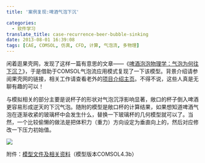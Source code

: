 ```yaml
---
title: '案例复现:啤酒气泡下沉'

categories:
  - 软件学习
translate_title: case-recurrence-beer-bubble-sinking
date: 2013-08-01 16:39:08
tags: [CAE, COMSOL, 仿真, CFD, 计算, 气泡流, 多物理]
---
```


闲着逛果壳网，发现了这样一篇有意思的文章——《[啤酒泡泡物理学：气泡为何往下沉？](https://www.guokr.com/article/268900/)》，于是借助于COMSOL气泡流应用模式复现了一下该模型。背景介绍请参阅果壳网的链接，相关工作请查看老外的[项目介绍主页](https://www3.ul.ie/wlee/stout_beer.html)。不得不说，这些人真是无聊有趣的可以！

与模拟相关的部分主要是说杯子的形状对气泡沉浮影响显著，敞口的杯子倒入啤酒更容易形成逆天的下沉气泡。随附的模型是敞口杯的计算结果，如果想知道啤酒气泡在逐渐收紧的玻璃杯中会发生什么，替换一下玻璃杯的几何模型就可以了。当然，一个比较偷懒的做法是把体积力（重力）方向设定为垂直向上的，然后对应修改一下压力初始值。

![](/assets/img/blogimgs/cax/beer-bubble-sink.gif)

附件：[模型文件及相关资料](/assets/img/blogimgs/cax/beer-bubble-sink.zip)（模型版本COMSOL4.3b）

